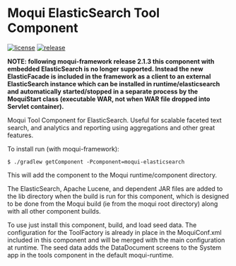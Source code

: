 # Moqui ElasticSearch Tool Component

[![license](http://img.shields.io/badge/license-CC0%201.0%20Universal-blue.svg)](https://github.com/moqui/moqui-elasticsearch/blob/master/LICENSE.md)
[![release](http://img.shields.io/github/release/moqui/moqui-elasticsearch.svg)](https://github.com/moqui/moqui-elasticsearch/releases)

**NOTE: following moqui-framework release 2.1.3 this component with embedded ElasticSearch is no longer supported. Instead the new
ElasticFacade is included in the framework as a client to an external ElasticSearch instance which can be installed in
runtime/elasticsearch and automatically started/stopped in a separate process by the MoquiStart class (executable WAR, not when
WAR file dropped into Servlet container).**


Moqui Tool Component for ElasticSearch. Useful for scalable faceted text search, and analytics and reporting using
aggregations and other great features.

To install run (with moqui-framework):

    $ ./gradlew getComponent -Pcomponent=moqui-elasticsearch

This will add the component to the Moqui runtime/component directory.

The ElasticSearch, Apache Lucene, and dependent JAR files are added to the lib directory when the build is run for this component, which is
designed to be done from the Moqui build (ie from the moqui root directory) along with all other component builds.

To use just install this component, build, and load seed data. The configuration for the ToolFactory is already in place in the
MoquiConf.xml included in this component and will be merged with the main configuration at runtime. The seed data adds
the DataDocument screens to the System app in the tools component in the default moqui-runtime.
